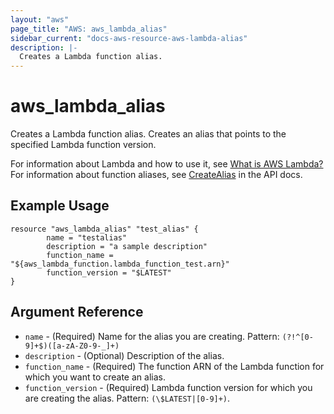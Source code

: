 ```yaml
---
layout: "aws"
page_title: "AWS: aws_lambda_alias"
sidebar_current: "docs-aws-resource-aws-lambda-alias"
description: |-
  Creates a Lambda function alias.
---
```


# aws\_lambda\_alias

Creates a Lambda function alias. Creates an alias that points to the specified Lambda function version.

For information about Lambda and how to use it, see [What is AWS Lambda?][1]
For information about function aliases, see [CreateAlias][2] in the API docs.

## Example Usage

```
resource "aws_lambda_alias" "test_alias" {
		name = "testalias"
		description = "a sample description"
		function_name = "${aws_lambda_function.lambda_function_test.arn}"
		function_version = "$LATEST"
}
```

## Argument Reference

* `name` - (Required) Name for the alias you are creating. Pattern: `(?!^[0-9]+$)([a-zA-Z0-9-_]+)`
* `description` - (Optional) Description of the alias.
* `function_name` - (Required) The function ARN of the Lambda function for which you want to create an alias.
* `function_version` - (Required) Lambda function version for which you are creating the alias. Pattern: `(\$LATEST|[0-9]+)`.

[1]: http://docs.aws.amazon.com/lambda/latest/dg/welcome.html
[2]: http://docs.aws.amazon.com/lambda/latest/dg/API_CreateAlias.html
